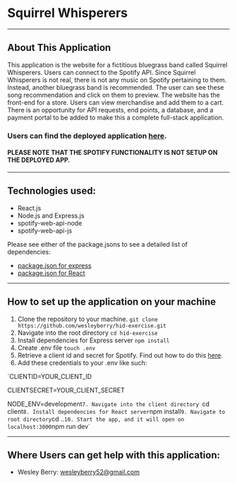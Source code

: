 # Squirrel Whisperers
- - -
## About This Application
This application is the website for a fictitious bluegrass band called Squirrel Whisperers. Users can connect to the Spotify API. Since Squirrel Whisperers is not real, there is not any music on Spotify pertaining to them. Instead, another bluegrass band is recommended. The user can see these song recommendation and click on them to preview.
The website has the front-end for a store. Users can view merchandise and add them to a cart. There is an opportunity for API requests, end points, a database, and a payment portal to be added to make this a complete full-stack application.

### Users can find the deployed application [here](https://pure-brook-92293.herokuapp.com/).
#### PLEASE NOTE THAT THE SPOTIFY FUNCTIONALITY IS NOT SETUP ON THE DEPLOYED APP.
- - -
## Technologies used:
* React.js
* Node.js and Express.js
* spotify-web-api-node
* spotify-web-api-js

Please see either of the package.jsons to see a detailed list of dependencies:
* [package.json for express](/package.json)
* [package.json for React](/client/package.json)

- - -
## How to set up the application on your machine
1. Clone the repository to your machine.
`git clone https://github.com/wesleyberry/hid-exercise.git`
2. Navigate into the root directory
`cd hid-exercise`
3. Install dependencies for Express server
`npm install`
4. Create .env file
`touch .env`
5. Retrieve a client id and secret for Spotify. Find out how to do this [here](https://developer.spotify.com/documentation/web-api/quick-start/).
6. Add these credentials to your .env like such:

`CLIENTID=YOUR_CLIENT_ID

CLIENTSECRET=YOUR_CLIENT_SECRET

NODE_ENV=development`
7. Navigate into the client directory 
`cd client`
8. Install dependencies for React server
`npm install`
9. Navigate to root directory
`cd ..`
10. Start the app, and it will open on localhost:3000
`npm run dev`

- - -
## Where Users can get help with this application:
* Wesley Berry: wesleyberry52@gmail.com

